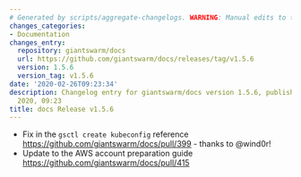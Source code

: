 ```yaml
---
# Generated by scripts/aggregate-changelogs. WARNING: Manual edits to this files will be overwritten.
changes_categories:
- Documentation
changes_entry:
  repository: giantswarm/docs
  url: https://github.com/giantswarm/docs/releases/tag/v1.5.6
  version: 1.5.6
  version_tag: v1.5.6
date: '2020-02-26T09:23:34'
description: Changelog entry for giantswarm/docs version 1.5.6, published on 26 February
  2020, 09:23
title: docs Release v1.5.6
---
```


- Fix in the `gsctl create kubeconfig` reference https://github.com/giantswarm/docs/pull/399 - thanks to @wind0r!
- Update to the AWS account preparation guide https://github.com/giantswarm/docs/pull/415
